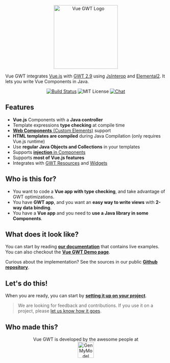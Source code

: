 <p align="center">
    <a href="https://vuegwt.github.io/vue-gwt/">
        <img src="https://vuegwt.github.io/vue-gwt/resources/images/VueGWTLogo.png" alt="Vue GWT Logo" width="200"/>
    </a>
</p>

Vue GWT integrates [Vue.js](https://vuejs.org/) with [GWT 2.9](http://www.gwtproject.org/) using [JsInterop](https://github.com/google/jsinterop-base) and [Elemental2](https://github.com/google/elemental2).
It lets you write Vue Components in Java.

<p align="center">
    <a href="https://travis-ci.org/Axellience/vue-gwt"><img src="https://travis-ci.org/Axellience/vue-gwt.svg?branch=develop" alt="Build Status"/></a>
    <img src="https://img.shields.io/badge/license-MIT-blue.svg" alt="MIT License"/>
    <a href="https://gitter.im/Axellience/vue-gwt"><img src="https://img.shields.io/gitter/room/nwjs/nw.js.svg" alt="Chat"/></a>
</p>


## Features

* **Vue.js** Components with a **Java controller**
* Template expressions **type checking** at compile time
* [**Web Components** (Custom Elements)](https://vuegwt.github.io/vue-gwt/guide/advanced/custom-elements.html) support
* **HTML templates are compiled** during Java Compilation (only requires Vue.js runtime)
* Use **regular Java Objects and Collections** in your templates
* Supports [**injection** in Components](https://vuegwt.github.io/vue-gwt/guide/essentials/dependency-injection.html)
* Supports **most of Vue.js features**
* Integrates with [GWT Resources](https://vuegwt.github.io/vue-gwt/guide/gwt-integration/client-bundles-and-styles.html) and [Widgets](https://vuegwt.github.io/vue-gwt/guide/gwt-integration/widgets.html)

## Who is this for?

* You want to code a **Vue app with type checking**, and take advantage of GWT optimizations. 
* You have **GWT app**, and you want an **easy way to write views** with **2-way data binding**.
* You have a **Vue app** and you need to **use a Java library in some Components**.

## What does it look like?

You can start by reading **[our documentation](https://vuegwt.github.io/vue-gwt/guide/)** that contains live examples. 
You can also checkout the **[Vue GWT Demo page](https://vuegwt.github.io/vue-gwt-demo/)**.

Curious about the implementation? See the sources in our public **[Github repository](https://github.com/Axellience/vue-gwt)**.

## Let's do this!

When you are ready, you can start by **[setting it up on your project](https://vuegwt.github.io/vue-gwt/guide/project-setup.html)**.

> We are looking for feedback and contributions.
If you use it on a project, please [let us know how it goes](https://gitter.im/VueGWT/vue-gwt).

## Who made this?

<p align="center">
    Vue GWT is developed by the awesome people at<br/>
    <a href="https://www.genmymodel.com" target="_blank">
        <img src="https://vuegwt.github.io/vue-gwt/resources/images/GenMyModel-Logo-Black.png" alt="GenMyModel" height="50"/>
    </a>
</p>
